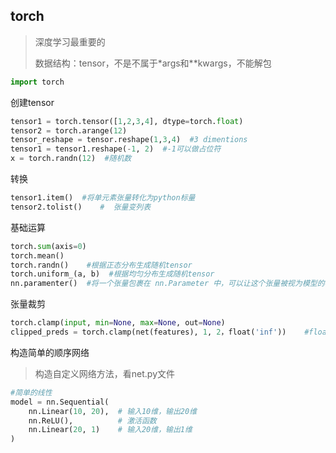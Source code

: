 ## torch 

> 深度学习最重要的
>
> 数据结构：tensor，不是不属于*args和**kwargs，不能解包

```python
import torch
```

创建tensor

```python
tensor1 = torch.tensor([1,2,3,4], dtype=torch.float)
tensor2 = torch.arange(12)
tensor_reshape = tensor.reshape(1,3,4)  #3 dimentions
tensor1 = tensor1.reshape(-1, 2)  #-1可以做占位符
x = torch.randn(12)  #随机数
```

转换

```python
tensor1.item()  #将单元素张量转化为python标量
tensor2.tolist()	#  张量变列表
```

基础运算

```python
torch.sum(axis=0)
torch.mean()
torch.randn()    #根据正态分布生成随机tensor
torch.uniform_(a, b)  #根据均匀分布生成随机tensor
nn.paramenter()  #将一个张量包裹在 nn.Parameter 中，可以让这个张量被视为模型的参数，从而在模型优化过程中自动计算其梯度。
```

张量裁剪

 ```python
 torch.clamp(input, min=None, max=None, out=None)
 clipped_preds = torch.clamp(net(features), 1, 2，float('inf'))    #float('inf')代表没有最大值
 ```

构造简单的顺序网络	

> 构造自定义网络方法，看net.py文件

```python
#简单的线性
model = nn.Sequential(
    nn.Linear(10, 20),  # 输入10维，输出20维
    nn.ReLU(),          # 激活函数
    nn.Linear(20, 1)    # 输入20维，输出1维
)
```

